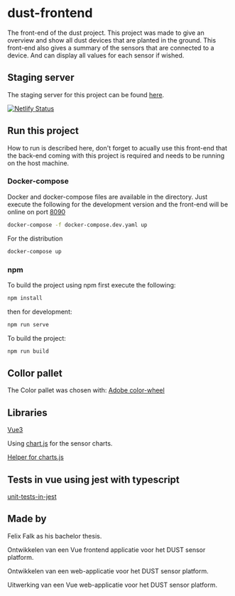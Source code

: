 # dust-frontend
The front-end of the dust project.
This project was made to give an overview and show all dust devices that are planted in the ground.
This front-end also gives a summary of the sensors that are connected to a device. 
And can display all values for each sensor if wished.

## Staging server

The staging server for this project can be found [here](https://scintillating-hotteok-03eadd.netlify.app).

[![Netlify Status](https://api.netlify.com/api/v1/badges/6ad41b57-8940-4ec7-bd78-e03513d63bba/deploy-status)](https://app.netlify.com/sites/scintillating-hotteok-03eadd/deploys)

## Run this project

How to run is described here, don't forget to acually use this front-end that the back-end coming with this project is required and needs to be running on the host machine.

### Docker-compose

Docker and docker-compose files are available in the directory.
Just execute the following for the development version and the front-end will be online on port [8090](http://localhost:8090/)

```bash
docker-compose -f docker-compose.dev.yaml up
```

For the distribution
```bash
docker-compose up
```

### npm

To build the project using npm first execute the following:

```bash
npm install
```
then for development:

```bash
npm run serve
```

To build the project:

```bash
npm run build
```


## Collor pallet

The Color pallet was chosen with: [Adobe color-wheel](https://color.adobe.com/create/color-wheel)


## Libraries

[Vue3](https://vuejs.org/)

Using [chart.js](https://vue-chart-3.netlify.app/guide/usage/) for the sensor charts.

[Helper for charts.js](https://www.chartjs.org/docs/3.0.2/charts/line.html)

## Tests in vue using jest with typescript

[unit-tests-in-jest](https://alexjover.com/blog/write-the-first-vue-js-component-unit-test-in-jest/)

## Made by

Felix Falk as his bachelor thesis.


Ontwikkelen van een Vue frontend applicatie voor het DUST sensor platform.

Ontwikkelen van een web-applicatie voor het DUST sensor platform.

Uitwerking van een Vue web-applicatie voor het DUST sensor platform.
